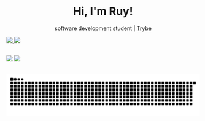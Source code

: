 <h1 align="center">Hi, I'm Ruy!</h1>

<p align="center">software development student | <a href="https://www.betrybe.com/">Trybe</a> </p>

<div>
  <a href="https://github.com/Ruuybarbosajr">
  <img height="150em" src="https://github-readme-stats.vercel.app/api?username=Ruuybarbosajr&show_icons=true&theme=merko&include_all_commits=true&count_private=true"/>
  <img height="150em" src="https://github-readme-stats.vercel.app/api/top-langs/?username=Ruuybarbosajr&layout=compact&langs_count=7&theme=merko"/>
</div>

##


  <a href="https://www.instagram.com/ruuybarbosajr/" target="_blank"><img src="https://img.shields.io/badge/-Instagram-%23E4405F?style=for-the-badge&logo=instagram&logoColor=white" target="_blank"></a>
  <a href="https://www.linkedin.com/in/ruybarbosajr/" target="_blank"><img src="https://img.shields.io/badge/-LinkedIn-%230077B5?style=for-the-badge&logo=linkedin&logoColor=white" target="_blank"></a> 
##
![Snake animation](https://github.com/Ruuybarbosajr/Ruuybarbosajr/blob/output/github-contribution-grid-snake.svg)

 
